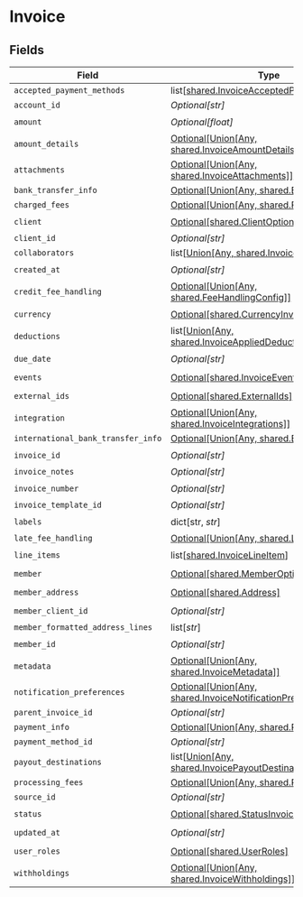 # Invoice


## Fields

| Field                                                                                                                     | Type                                                                                                                      | Required                                                                                                                  | Description                                                                                                               |
| ------------------------------------------------------------------------------------------------------------------------- | ------------------------------------------------------------------------------------------------------------------------- | ------------------------------------------------------------------------------------------------------------------------- | ------------------------------------------------------------------------------------------------------------------------- |
| `accepted_payment_methods`                                                                                                | list[[shared.InvoiceAcceptedPaymentMethods](undefined/models/shared/invoiceacceptedpaymentmethods.md)]                    | :heavy_minus_sign:                                                                                                        | N/A                                                                                                                       |
| `account_id`                                                                                                              | *Optional[str]*                                                                                                           | :heavy_minus_sign:                                                                                                        | N/A                                                                                                                       |
| `amount`                                                                                                                  | *Optional[float]*                                                                                                         | :heavy_check_mark:                                                                                                        | N/A                                                                                                                       |
| `amount_details`                                                                                                          | [Optional[Union[Any, shared.InvoiceAmountDetails]]](undefined/models/shared/invoiceamountdetails1.md)                     | :heavy_minus_sign:                                                                                                        | N/A                                                                                                                       |
| `attachments`                                                                                                             | [Optional[Union[Any, shared.InvoiceAttachments]]](undefined/models/shared/invoiceattachments1.md)                         | :heavy_minus_sign:                                                                                                        | N/A                                                                                                                       |
| `bank_transfer_info`                                                                                                      | [Optional[Union[Any, shared.BankAccount]]](undefined/models/shared/invoicebanktransferinfo.md)                            | :heavy_minus_sign:                                                                                                        | N/A                                                                                                                       |
| `charged_fees`                                                                                                            | [Optional[Union[Any, shared.Fees]]](undefined/models/shared/invoicechargedfees.md)                                        | :heavy_minus_sign:                                                                                                        | N/A                                                                                                                       |
| `client`                                                                                                                  | [Optional[shared.ClientOptions]](undefined/models/shared/clientoptions.md)                                                | :heavy_check_mark:                                                                                                        | N/A                                                                                                                       |
| `client_id`                                                                                                               | *Optional[str]*                                                                                                           | :heavy_minus_sign:                                                                                                        | N/A                                                                                                                       |
| `collaborators`                                                                                                           | list[[Union[Any, shared.InvoiceCollaborator]](undefined/models/shared/invoicecollaborators.md)]                           | :heavy_minus_sign:                                                                                                        | N/A                                                                                                                       |
| `created_at`                                                                                                              | *Optional[str]*                                                                                                           | :heavy_check_mark:                                                                                                        | N/A                                                                                                                       |
| `credit_fee_handling`                                                                                                     | [Optional[Union[Any, shared.FeeHandlingConfig]]](undefined/models/shared/invoicecreditfeehandling.md)                     | :heavy_minus_sign:                                                                                                        | N/A                                                                                                                       |
| `currency`                                                                                                                | [Optional[shared.CurrencyInvoice]](undefined/models/shared/currencyinvoice.md)                                            | :heavy_check_mark:                                                                                                        | N/A                                                                                                                       |
| `deductions`                                                                                                              | list[[Union[Any, shared.InvoiceAppliedDeductions]](undefined/models/shared/invoicedeductions.md)]                         | :heavy_minus_sign:                                                                                                        | N/A                                                                                                                       |
| `due_date`                                                                                                                | *Optional[str]*                                                                                                           | :heavy_check_mark:                                                                                                        | N/A                                                                                                                       |
| `events`                                                                                                                  | [Optional[shared.InvoiceEvents]](undefined/models/shared/invoiceevents.md)                                                | :heavy_check_mark:                                                                                                        | N/A                                                                                                                       |
| `external_ids`                                                                                                            | [Optional[shared.ExternalIds]](undefined/models/shared/externalids.md)                                                    | :heavy_check_mark:                                                                                                        | N/A                                                                                                                       |
| `integration`                                                                                                             | [Optional[Union[Any, shared.InvoiceIntegrations]]](undefined/models/shared/invoiceintegration.md)                         | :heavy_minus_sign:                                                                                                        | N/A                                                                                                                       |
| `international_bank_transfer_info`                                                                                        | [Optional[Union[Any, shared.BankAccount]]](undefined/models/shared/invoiceinternationalbanktransferinfo.md)               | :heavy_minus_sign:                                                                                                        | N/A                                                                                                                       |
| `invoice_id`                                                                                                              | *Optional[str]*                                                                                                           | :heavy_check_mark:                                                                                                        | N/A                                                                                                                       |
| `invoice_notes`                                                                                                           | *Optional[str]*                                                                                                           | :heavy_minus_sign:                                                                                                        | N/A                                                                                                                       |
| `invoice_number`                                                                                                          | *Optional[str]*                                                                                                           | :heavy_check_mark:                                                                                                        | N/A                                                                                                                       |
| `invoice_template_id`                                                                                                     | *Optional[str]*                                                                                                           | :heavy_minus_sign:                                                                                                        | N/A                                                                                                                       |
| `labels`                                                                                                                  | dict[str, *str*]                                                                                                          | :heavy_check_mark:                                                                                                        | N/A                                                                                                                       |
| `late_fee_handling`                                                                                                       | [Optional[Union[Any, shared.LateFeeConfig]]](undefined/models/shared/invoicelatefeehandling.md)                           | :heavy_minus_sign:                                                                                                        | N/A                                                                                                                       |
| `line_items`                                                                                                              | list[[shared.InvoiceLineItem](undefined/models/shared/invoicelineitem.md)]                                                | :heavy_check_mark:                                                                                                        | N/A                                                                                                                       |
| `member`                                                                                                                  | [Optional[shared.MemberOptions]](undefined/models/shared/memberoptions.md)                                                | :heavy_check_mark:                                                                                                        | N/A                                                                                                                       |
| `member_address`                                                                                                          | [Optional[shared.Address]](undefined/models/shared/address.md)                                                            | :heavy_check_mark:                                                                                                        | N/A                                                                                                                       |
| `member_client_id`                                                                                                        | *Optional[str]*                                                                                                           | :heavy_check_mark:                                                                                                        | N/A                                                                                                                       |
| `member_formatted_address_lines`                                                                                          | list[*str*]                                                                                                               | :heavy_minus_sign:                                                                                                        | N/A                                                                                                                       |
| `member_id`                                                                                                               | *Optional[str]*                                                                                                           | :heavy_check_mark:                                                                                                        | N/A                                                                                                                       |
| `metadata`                                                                                                                | [Optional[Union[Any, shared.InvoiceMetadata]]](undefined/models/shared/invoicemetadata1.md)                               | :heavy_minus_sign:                                                                                                        | N/A                                                                                                                       |
| `notification_preferences`                                                                                                | [Optional[Union[Any, shared.InvoiceNotificationPreferences]]](undefined/models/shared/invoicenotificationpreferences1.md) | :heavy_minus_sign:                                                                                                        | N/A                                                                                                                       |
| `parent_invoice_id`                                                                                                       | *Optional[str]*                                                                                                           | :heavy_minus_sign:                                                                                                        | N/A                                                                                                                       |
| `payment_info`                                                                                                            | [Optional[Union[Any, shared.PaymentInfo]]](undefined/models/shared/invoicepaymentinfo.md)                                 | :heavy_minus_sign:                                                                                                        | N/A                                                                                                                       |
| `payment_method_id`                                                                                                       | *Optional[str]*                                                                                                           | :heavy_minus_sign:                                                                                                        | N/A                                                                                                                       |
| `payout_destinations`                                                                                                     | list[[Union[Any, shared.InvoicePayoutDestination]](undefined/models/shared/invoicepayoutdestinations.md)]                 | :heavy_minus_sign:                                                                                                        | N/A                                                                                                                       |
| `processing_fees`                                                                                                         | [Optional[Union[Any, shared.ProcessingFees]]](undefined/models/shared/invoiceprocessingfees.md)                           | :heavy_minus_sign:                                                                                                        | N/A                                                                                                                       |
| `source_id`                                                                                                               | *Optional[str]*                                                                                                           | :heavy_minus_sign:                                                                                                        | N/A                                                                                                                       |
| `status`                                                                                                                  | [Optional[shared.StatusInvoice]](undefined/models/shared/statusinvoice.md)                                                | :heavy_check_mark:                                                                                                        | N/A                                                                                                                       |
| `updated_at`                                                                                                              | *Optional[str]*                                                                                                           | :heavy_check_mark:                                                                                                        | N/A                                                                                                                       |
| `user_roles`                                                                                                              | [Optional[shared.UserRoles]](undefined/models/shared/userroles.md)                                                        | :heavy_check_mark:                                                                                                        | N/A                                                                                                                       |
| `withholdings`                                                                                                            | [Optional[Union[Any, shared.InvoiceWithholdings]]](undefined/models/shared/invoicewithholdings1.md)                       | :heavy_minus_sign:                                                                                                        | N/A                                                                                                                       |